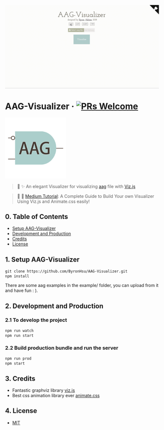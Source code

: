 <img src="./assets/readme-img/demo.gif" width="1000"/>

# AAG-Visualizer &middot; [![PRs Welcome](https://img.shields.io/badge/PRs-welcome-brightgreen.svg?style=flat-square)](http://makeapullrequest.com)
<img src="./assets/readme-img/logo.png" width="200" height="200" />

> 🎉 ✨ An elegant Visualizer for visualizing [aag](./assets/aig-format-guide/README.md) file with [Viz.js](https://github.com/mdaines/viz.js)

> 📒 📙 [Medium Tutorial](https://medium.com/@byronhsu/a-complete-guide-to-build-your-own-visualizer-using-viz-js-and-animate-css-easily-1eb5287fbd34): A Complete Guide to Build Your own Visualizer Using Viz.js and Animate.css easily!

## 0. Table of Contents  
- [Setup AAG-Visualizer](#1-setup-aag-visualizer)
- [Development and Production](#2-development-and-production)
- [Credits](#3-credits)
- [License](#4-license)
 
## 1. Setup AAG-Visualizer
```
git clone https://github.com/ByronHsu/AAG-Visualizer.git
npm install
```
There are some aag examples in the example/ folder, you can upload from it and have fun : ).

## 2. Development and Production

### 2.1 To develop the project

```
npm run watch
npm run start
```

### 2.2 Build production bundle and run the server

```
npm run prod
npm start
```

## 3. Credits
- Fantastic graphviz library [viz.js](https://github.com/mdaines/viz.js)
- Best css animation library ever [animate.css](https://github.com/daneden/animate.css)

## 4. License
- [MIT](./LICENSE)
